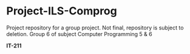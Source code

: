 # Project-ILS-Comprog

Project repository for a group project. Not final, repository is subject to deletion.
Group 6 of subject Computer Programming 5 & 6

**IT-211**
